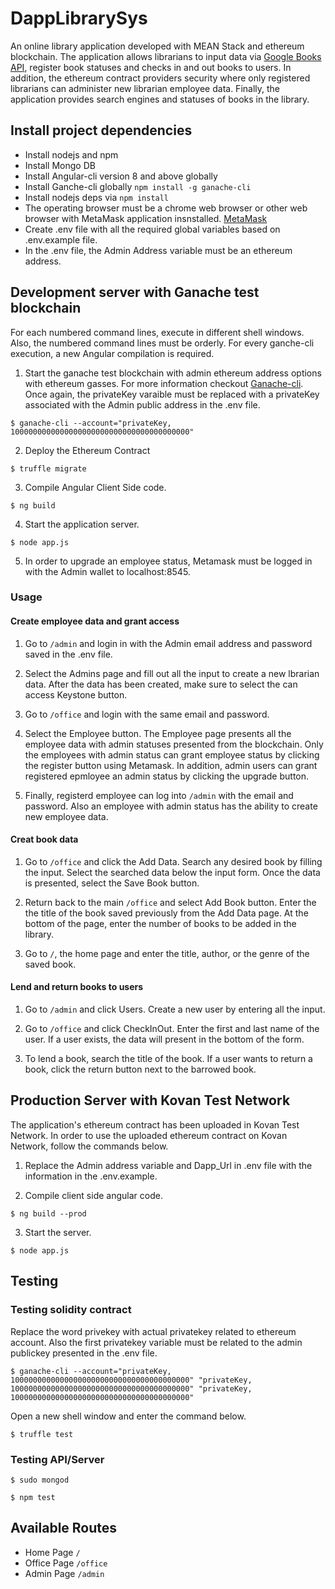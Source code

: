 # DappLibrarySys

An online library application developed with MEAN Stack and ethereum blockchain. The application allows librarians to input data via [Google Books API](https://developers.google.com/books/docs/overview), register book statuses and checks in and out books to users. In addition, the ethereum contract providers security where only registered librarians can administer new librarian employee data. Finally, the application provides search engines and statuses of books in the library.

## Install project dependencies

- Install nodejs and npm
- Install Mongo DB
- Install Angular-cli version 8 and above globally
- Install Ganche-cli globally `npm install -g ganache-cli`
- Install nodejs deps via `npm install`
- The operating browser must be a chrome web browser or other web browser with MetaMask application insnstalled. [MetaMask](https://metamask.io/)
- Create .env file with all the required global variables based on .env.example file.
- In the .env file, the Admin Address variable must be an ethereum address.

## Development server with Ganache test blockchain

For each numbered command lines, execute in different shell windows. Also, the numbered command lines must be orderly. For every ganche-cli execution, a new Angular compilation is required.

1. Start the ganache test blockchain with admin ethereum address options with ethereum gasses. For more information checkout [Ganache-cli](https://github.com/trufflesuite/ganache-cli). Once again, the privateKey varaible must be replaced with a privateKey associated with the Admin public address in the .env file.

```
$ ganache-cli --account="privateKey, 1000000000000000000000000000000000000000"
```

2. Deploy the Ethereum Contract

```
$ truffle migrate
```

3. Compile Angular Client Side code.

```
$ ng build
```

4. Start the application server.

```
$ node app.js
```

5. In order to upgrade an employee status, Metamask must be logged in with the Admin wallet to localhost:8545.

### Usage

#### Create employee data and grant access
1. Go to `/admin` and login in with the Admin email address and password saved in the .env file.

2. Select the Admins page and fill out all the input to create a new lbrarian data. After the data has been created, make sure to select the can access Keystone button.

3. Go to `/office` and login with the same email and password.

4. Select the Employee button. The Employee page presents all the employee data with admin statuses presented from the blockchain. Only the employees with admin status can grant employee status by clicking the register button using Metamask. In addition, admin users can grant registered epmloyee an admin status by clicking the upgrade button.

5. Finally, registerd employee can log into `/admin` with the email and password. Also an employee with admin status has the ability to create new employee data.

#### Creat book data

1. Go to `/office` and click the Add Data. Search any desired book by filling the input. Select the searched data below the input form. Once the data is presented, select the Save Book button.

2. Return back to the main `/office` and select Add Book button. Enter the the title of the book saved previously from the Add Data page. At the bottom of the page, enter the number of books to be added in the library.

3. Go to `/`, the home page and enter the title, author, or the genre of the saved book.

#### Lend and return books to users

1. Go to `/admin` and click Users. Create a new user by entering all the input.

2. Go to `/office` and click CheckInOut. Enter the first and last name of the user. If a user exists, the data will present in the bottom of the form.

3. To lend a book, search the title of the book. If a user wants to return a book, click the return button next to the barrowed book.


## Production Server with Kovan Test Network

The application's ethereum contract has been uploaded in Kovan Test Network. In order to use the uploaded ethereum contract on Kovan Network, follow the commands below.

1. Replace the Admin address variable and Dapp_Url in .env file with the information in the .env.example.

2. Compile client side angular code.

```
$ ng build --prod
```

3. Start the server.

```
$ node app.js
```

## Testing

### Testing solidity contract

Replace the word privekey with actual privatekey related to ethereum account. Also the first privatekey variable must be related to the admin publickey presented in the .env file.

```
$ ganache-cli --account="privateKey, 1000000000000000000000000000000000000000" "privateKey, 1000000000000000000000000000000000000000" "privateKey, 1000000000000000000000000000000000000000"
```

Open a new shell window and enter the command below.

```
$ truffle test
```

### Testing API/Server

```
$ sudo mongod
```

```
$ npm test
```

## Available Routes

- Home Page `/`
- Office Page `/office`
- Admin Page `/admin`
